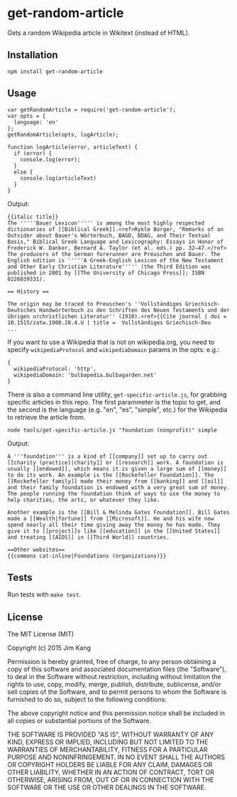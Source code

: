 get-random-article
==================

Gets a random Wikipedia article in Wikitext (instead of HTML).

Installation
------------

    npm install get-random-article

Usage
-----

    var getRandomArticle = require('get-random-article');
    var opts = {
      language: 'en'
    };
    getRandomArticle(opts, logArticle);

    function logArticle(error, articleText) {
      if (error) {
        console.log(error);
      }
      else {
        console.log(articleText)
      }
    }

Output:

    {{italic title}}
    The '''''Bauer Lexicon''''' is among the most highly respected dictionaries of [[Biblical Greek]].<ref>Rykle Borger, "Remarks of an Outsider about Bauer's Wörterbuch, BAGD, BDAG, and Their Textual Basis," Biblical Greek Language and Lexicography: Essays in Honor of Frederick W. Danker, Bernard A. Taylor (et al. eds.) pp. 32–47.</ref> The producers of the German forerunner are Preuschen and Bauer. The English edition is '''''A Greek-English Lexicon of the New Testament and Other Early Christian Literature''''' (the Third Edition was published in 2001 by [[The University of Chicago Press]]; ISBN 0226039331).

    == History ==

    The origin may be traced to Preuschen's ''Vollständiges Griechisch-Deutsches Handwörterbuch zu den Schriften des Neuen Testaments und der übrigen urchristlichen Literatur'' (1910).<ref>{{Cite journal | doi = 10.1515/zatw.1908.28.4.U | title =  Vollständiges Griechisch-Deu
    ...

If you want to use a Wikipedia that is not on wikipedia.org, you need to specify `wikipediaProtocol` and `wikipediaDomain` params in the opts. e.g.:

    {
      wikipediaProtocol: 'http',
      wikipediaDomain: 'bulbapedia.bulbagarden.net'
    }

There is also a command line utility, `get-specific-article.js`, for grabbing specific articles in this repo. The first parammeter is the topic to get, and the second is the language (e.g. "en", "es", "simple", etc.) for the Wikipedia to retrieve the article from.

    node tools/get-specific-article.js "foundation (nonprofit)" simple

Output:

    A '''foundation''' is a kind of [[company]] set up to carry out [[charity (practice)|charity]] or [[research]] work. A foundation is usually [[endowed]], which means it is given a large sum of [[money]] to do its work. An example is the [[Rockefeller Foundation]]. The [[Rockefeller family]] made their money from [[banking]] and [[oil]] and their family foundation is endowed with a very great sum of money. The people running the foundation think of ways to use the money to help charities, the arts, or whatever they like.

    Another example is the [[Bill & Melinda Gates Foundation]]. Bill Gates made a [[Wealth|fortune]] from [[Microsoft]]. He and his wife now spend nearly all their time giving away the money he has made. They give it to [[project]]s like [[education]] in the [[United States]] and treating [[AIDS]] in [[Third World]] countries.

    ==Other websites==
    {{commons cat-inline|Foundations (organizations)}}

Tests
-----

Run tests with `make test`.

License
-------

The MIT License (MIT)

Copyright (c) 2015 Jim Kang

Permission is hereby granted, free of charge, to any person obtaining a copy
of this software and associated documentation files (the "Software"), to deal
in the Software without restriction, including without limitation the rights
to use, copy, modify, merge, publish, distribute, sublicense, and/or sell
copies of the Software, and to permit persons to whom the Software is
furnished to do so, subject to the following conditions:

The above copyright notice and this permission notice shall be included in
all copies or substantial portions of the Software.

THE SOFTWARE IS PROVIDED "AS IS", WITHOUT WARRANTY OF ANY KIND, EXPRESS OR
IMPLIED, INCLUDING BUT NOT LIMITED TO THE WARRANTIES OF MERCHANTABILITY,
FITNESS FOR A PARTICULAR PURPOSE AND NONINFRINGEMENT. IN NO EVENT SHALL THE
AUTHORS OR COPYRIGHT HOLDERS BE LIABLE FOR ANY CLAIM, DAMAGES OR OTHER
LIABILITY, WHETHER IN AN ACTION OF CONTRACT, TORT OR OTHERWISE, ARISING FROM,
OUT OF OR IN CONNECTION WITH THE SOFTWARE OR THE USE OR OTHER DEALINGS IN
THE SOFTWARE.
